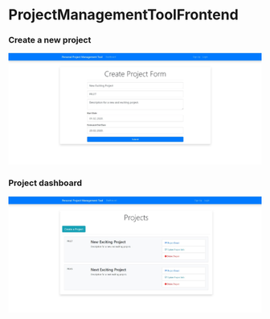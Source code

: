 # ProjectManagementToolFrontend

### Create a new project
<img alt="Tok podataka" src="https://github.com/krizebcev/ProjectManagementToolFrontend/blob/master/readme_create_project.jpg">

### Project dashboard
<img alt="Tok podataka" src="https://github.com/krizebcev/ProjectManagementToolFrontend/blob/master/readme_project_dashboard.jpg">
